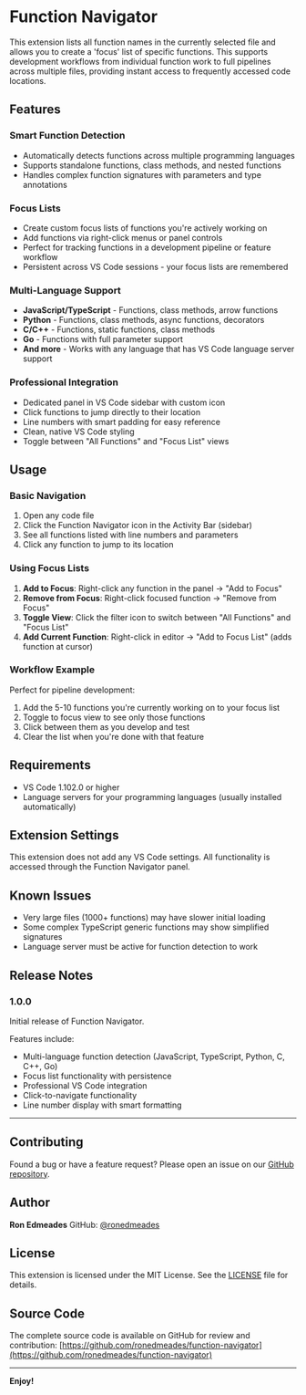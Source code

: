 # Function Navigator

This extension lists all function names in the currently selected file and 
allows you to create a 'focus' list of specific functions. This supports development 
workflows from individual function work to full pipelines across multiple files, 
providing instant access to frequently accessed code locations.

## Features

### Smart Function Detection
- Automatically detects functions across multiple programming languages
- Supports standalone functions, class methods, and nested functions
- Handles complex function signatures with parameters and type annotations

### Focus Lists
- Create custom focus lists of functions you're actively working on
- Add functions via right-click menus or panel controls
- Perfect for tracking functions in a development pipeline or feature workflow
- Persistent across VS Code sessions - your focus lists are remembered

### Multi-Language Support
- **JavaScript/TypeScript** - Functions, class methods, arrow functions
- **Python** - Functions, class methods, async functions, decorators
- **C/C++** - Functions, static functions, class methods
- **Go** - Functions with full parameter support
- **And more** - Works with any language that has VS Code language server support

### Professional Integration
- Dedicated panel in VS Code sidebar with custom icon
- Click functions to jump directly to their location
- Line numbers with smart padding for easy reference
- Clean, native VS Code styling
- Toggle between "All Functions" and "Focus List" views

## Usage

### Basic Navigation
1. Open any code file
2. Click the Function Navigator icon in the Activity Bar (sidebar)
3. See all functions listed with line numbers and parameters
4. Click any function to jump to its location

### Using Focus Lists
1. **Add to Focus**: Right-click any function in the panel → "Add to Focus"
2. **Remove from Focus**: Right-click focused function → "Remove from Focus"  
3. **Toggle View**: Click the filter icon to switch between "All Functions" and "Focus List"
4. **Add Current Function**: Right-click in editor → "Add to Focus List" (adds function at cursor)

### Workflow Example
Perfect for pipeline development:
1. Add the 5-10 functions you're currently working on to your focus list
2. Toggle to focus view to see only those functions
3. Click between them as you develop and test
4. Clear the list when you're done with that feature

## Requirements

- VS Code 1.102.0 or higher
- Language servers for your programming languages (usually installed automatically)

## Extension Settings

This extension does not add any VS Code settings. All functionality is accessed through the Function Navigator panel.

## Known Issues

- Very large files (1000+ functions) may have slower initial loading
- Some complex TypeScript generic functions may show simplified signatures
- Language server must be active for function detection to work

## Release Notes

### 1.0.0

Initial release of Function Navigator.

Features include:
- Multi-language function detection (JavaScript, TypeScript, Python, C, C++, Go)
- Focus list functionality with persistence
- Professional VS Code integration
- Click-to-navigate functionality
- Line number display with smart formatting

---

## Contributing

Found a bug or have a feature request? Please open an issue on our [GitHub repository](https://github.com/ronedmeades/function-navigator).

## Author

**Ron Edmeades**
GitHub: [@ronedmeades](https://github.com/ronedmeades)

## License

This extension is licensed under the MIT License. See the [LICENSE](LICENSE) file for details.

## Source Code

The complete source code is available on GitHub for review and contribution:
[https://github.com/ronedmeades/function-navigator](https://github.com/ronedmeades/function-navigator)

---

**Enjoy!**